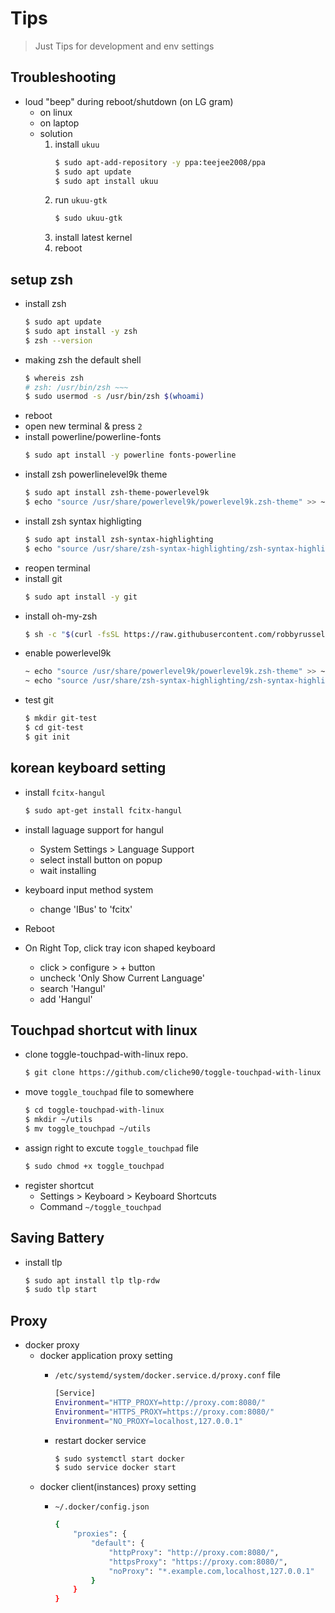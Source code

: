 # Tips

> Just Tips for development and env settings

## Troubleshooting

- loud "beep" during reboot/shutdown (on LG gram)
	- on linux
	- on laptop
	- solution
		1. install `ukuu`
			```bash
			$ sudo apt-add-repository -y ppa:teejee2008/ppa
			$ sudo apt update
			$ sudo apt install ukuu
			```
		2. run `ukuu-gtk`
			```bash
			$ sudo ukuu-gtk
			```
		3. install latest kernel
		4. reboot
		
## setup zsh
- install zsh
  ```bash
  $ sudo apt update
  $ sudo apt install -y zsh
  $ zsh --version
  ```
- making zsh the default shell
  ```bash
  $ whereis zsh
  # zsh: /usr/bin/zsh ~~~
  $ sudo usermod -s /usr/bin/zsh $(whoami)
  ```
- reboot
- open new terminal & press `2`
- install powerline/powerline-fonts
  ```bash
  $ sudo apt install -y powerline fonts-powerline
  ```
- install zsh powerlinelevel9k theme
  ```bash
  $ sudo apt install zsh-theme-powerlevel9k
  $ echo "source /usr/share/powerlevel9k/powerlevel9k.zsh-theme" >> ~/.zshrc
  ```
- install zsh syntax highligting
  ```bash
  $ sudo apt install zsh-syntax-highlighting
  $ echo "source /usr/share/zsh-syntax-highlighting/zsh-syntax-highlighting.zsh" >> ~/.zshrc
  ```
- reopen terminal
- install git
  ```bash
  $ sudo apt install -y git
  ```
- install oh-my-zsh
  ```bash
  $ sh -c "$(curl -fsSL https://raw.githubusercontent.com/robbyrussell/oh-my-zsh/master/tools/install.sh)"
  ```
- enable powerlevel9k
  ```bash
  ~ echo "source /usr/share/powerlevel9k/powerlevel9k.zsh-theme" >> ~/.zshrc
  ~ echo "source /usr/share/zsh-syntax-highlighting/zsh-syntax-highlighting.zsh" >> ~/.zshrc
  ```
- test git
  ```bash
  $ mkdir git-test
  $ cd git-test
  $ git init
  ```

## korean keyboard setting
- install `fcitx-hangul`
  ```bash
  $ sudo apt-get install fcitx-hangul
  ```

- install laguage support for hangul
  - System Settings > Language Support
  - select install button on popup
  - wait installing

- keyboard input method system
  - change 'IBus' to 'fcitx'

- Reboot

- On Right Top, click tray icon shaped keyboard
  - click > configure > + button
  - uncheck 'Only Show Current Language'
  - search 'Hangul'
  - add 'Hangul'

## Touchpad shortcut with linux

- clone toggle-touchpad-with-linux repo.
	```bash
	$ git clone https://github.com/cliche90/toggle-touchpad-with-linux
	```
- move `toggle_touchpad` file to somewhere
	```bash
	$ cd toggle-touchpad-with-linux
	$ mkdir ~/utils
	$ mv toggle_touchpad ~/utils
	```
- assign right to excute `toggle_touchpad` file
	```bash
	$ sudo chmod +x toggle_touchpad
	```
- register shortcut
	- Settings > Keyboard > Keyboard Shortcuts
	- Command `~/toggle_touchpad`

## Saving Battery

- install tlp
	```bash
	$ sudo apt install tlp tlp-rdw
	$ sudo tlp start
	```
	
## Proxy

- docker proxy
	- docker application proxy setting
		- `/etc/systemd/system/docker.service.d/proxy.conf` file
		
			```bash
			[Service]
			Environment="HTTP_PROXY=http://proxy.com:8080/"
			Environment="HTTPS_PROXY=https://proxy.com:8080/"
			Environment="NO_PROXY=localhost,127.0.0.1"
			```
		- restart docker service
			```bash
			$ sudo systemctl start docker
			$ sudo service docker start
			```
	- docker client(instances) proxy setting
		- `~/.docker/config.json`
		
			```bash
			{
				"proxies": {
					"default": {
						"httpProxy": "http://proxy.com:8080/",
						"httpsProxy": "https://proxy.com:8080/",
						"noProxy": "*.example.com,localhost,127.0.0.1"
					}
				}
			}
			```
		
